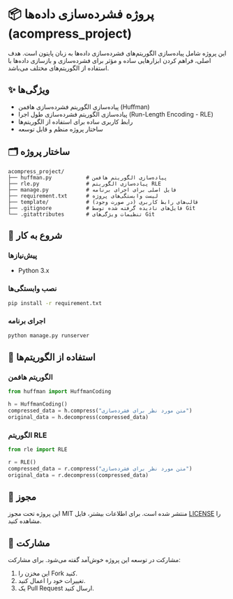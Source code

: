 # 📦 پروژه فشرده‌سازی داده‌ها (acompress_project)

این پروژه شامل پیاده‌سازی الگوریتم‌های فشرده‌سازی داده‌ها به زبان پایتون است. هدف اصلی، فراهم کردن ابزارهایی ساده و مؤثر برای فشرده‌سازی و بازسازی داده‌ها با استفاده از الگوریتم‌های مختلف می‌باشد.

## ✨ ویژگی‌ها

- پیاده‌سازی الگوریتم فشرده‌سازی هافمن (Huffman)
- پیاده‌سازی الگوریتم فشرده‌سازی طول اجرا (Run-Length Encoding - RLE)
- رابط کاربری ساده برای استفاده از الگوریتم‌ها
- ساختار پروژه منظم و قابل توسعه

## 🗂️ ساختار پروژه

```
acompress_project/
├── huffman.py           # پیاده‌سازی الگوریتم هافمن
├── rle.py               # پیاده‌سازی الگوریتم RLE
├── manage.py            # فایل اصلی برای اجرای برنامه
├── requirement.txt      # لیست وابستگی‌های پروژه
├── template/            # قالب‌های رابط کاربری (در صورت وجود)
├── .gitignore           # فایل‌های نادیده گرفته شده توسط Git
└── .gitattributes       # تنظیمات ویژگی‌های Git
```

## 🚀 شروع به کار

### پیش‌نیازها

- Python 3.x

### نصب وابستگی‌ها

```bash
pip install -r requirement.txt
```

### اجرای برنامه

```bash
python manage.py runserver
```

## 🧪 استفاده از الگوریتم‌ها

### الگوریتم هافمن

```python
from huffman import HuffmanCoding

h = HuffmanCoding()
compressed_data = h.compress("متن مورد نظر برای فشرده‌سازی")
original_data = h.decompress(compressed_data)
```

### الگوریتم RLE

```python
from rle import RLE

r = RLE()
compressed_data = r.compress("متن مورد نظر برای فشرده‌سازی")
original_data = r.decompress(compressed_data)
```

## 📄 مجوز

این پروژه تحت مجوز MIT منتشر شده است. برای اطلاعات بیشتر، فایل [LICENSE](LICENSE) را مشاهده کنید.

## 🤝 مشارکت

مشارکت در توسعه این پروژه خوش‌آمد گفته می‌شود. برای مشارکت:

1. این مخزن را Fork کنید.
2. تغییرات خود را اعمال کنید.
3. یک Pull Request ارسال کنید.

